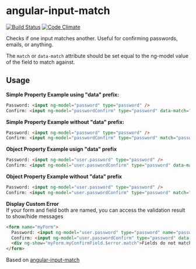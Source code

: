 # angular-input-match
[![Build Status](https://travis-ci.org/tdg5/angular-input-match.png?branch=master)](https://travis-ci.org/tdg5/angular-input-match)
[![Code Climate](https://codeclimate.com/github/tdg5/angular-input-match.png)](https://codeclimate.com/github/tdg5/angular-input-match)

Checks if one input matches another. Useful for confirming passwords, emails, or anything.

The `match` or `data-match` attribute should be set equal to the ng-model value of the field to match against.

## Usage

**Simple Property Example using "data" prefix:**
```html
Password: <input ng-model="password" type="password" />
Confirm: <input ng-model="passwordConfirm" type="password" data-match="password" />
```

**Simple Property Example without "data" prefix:**
```html
Password: <input ng-model="password" type="password" />
Confirm: <input ng-model="passwordConfirm" type="password" match="password" />
```

**Object Property Example usign "data" prefix**
```html
Password: <input ng-model="user.password" type="password" />
Confirm: <input ng-model="user.passwordConfirm" type="password" data-match="user.password" />
```

**Object Property Example without "data" prefix**
```html
Password: <input ng-model="user.password" type="password" />
Confirm: <input ng-model="user.passwordConfirm" type="password" match="user.password" />
```

**Display Custom Error**<br>
If your form and field both are named, you can access the validation result to show/hide messages
```html
<form name="myForm">
  Password: <input ng-model="user.password" type="password" name="password" />
  Confirm: <input ng-model="user.passwordConfirm" type="password" data-match="user.password" name="myConfirmField" />
  <div ng-show="myForm.myConfirmField.$error.match">Fields do not match!</div>
</form>
```

Based on [angular-input-match](https://github.com/TheSharpieOne/angular-input-match)
